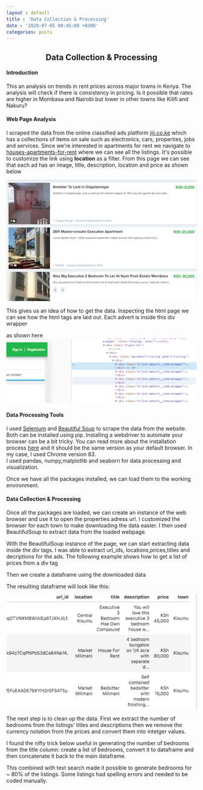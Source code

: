 ```yaml
---
layout : default
title : 'Data Collection & Processing'
date : '2020-07-05 00:45:00 +0300'
categories: posts
---
```

## <center>Data Collection & Processing</center>
#### Introduction
This an analysis on trends in rent prices across major towns in Kenya. The analysis will check if there is consistency in pricing. Is it possible that rates are higher in Mombasa and Nairobi but lower in other towns like Kilifi and Nakuru?
#### Web Page Analysis
I scraped the data from the online classified ads platform [jiji.co.ke](https://jiji.co.ke) which has a collections of items on sale such as electronics, cars, properties, jobs and services.
Since we're interested in apartments for rent we navigate to [houses-apartments-for-rent](https://jiji.co.ke/houses-apartments-for-rent) where we can see all the listings. It's possible to customize the link using **location** as a filter. From this page we can see that each ad has an image, title, description, location and price as shown below

![page image](/assets/img/page_list_example.png)

This gives us an idea of how to get the data. Inspecting the html page we can see how the html tags are laid out. Each advert is inside this div wrapper
<script src="https://gist.github.com/wkirui/6cf9cb457bc1ca934d4d796d71f657ef.js"></script>
as shown here
![ad_wrapper](/assets/img/url_wrapper.png)

#### Data Processing Tools
I used [Selenium](https://www.selenium.dev/documentation/en/) and [Beautiful Soup](https://www.crummy.com/software/BeautifulSoup/bs4/doc/#installing-beautiful-soup) to scrape the data from the website. Both can be installed using pip. Installing a webdriver to automate your browser can be a bit tricky. You can read more about the installation process [here](https://www.selenium.dev/documentation/en/webdriver/) and it should be the same version as your default browser. In my case, I used Chrome version 83.<br>
I used pandas, numpy,matplotlib and seaborn for data processing and visualization.

Once we have all the packages installed, we can load them to the working environment.
<script src="https://gist.github.com/wkirui/6d329d4864e66c515fceb72e3e9b44e3.js"></script>
#### Data Collection & Processing
Once all the packages are loaded, we can create an instance of the web browser and use it to open the properties adress url. I customized the browser for each town to make downloading the data easier. I then used BeautifulSoup to extract data from the loaded webpage.
<script src="https://gist.github.com/wkirui/1f86d0a8248c1d9c4bc7a1ab7f3f5e9f.js"></script>
With the BeautifulSoup instance of the page, we can start extracting data inside the div tags. I was able to extract url_ids, locations,prices,titles and decriptions for the ads. The following example shows how to get a list of prices from a div tag
<script src="https://gist.github.com/wkirui/db062705cf8333ae906f9c8a2f44d10b.js"></script>

Then we create a dataframe using the downloaded data
<script src="https://gist.github.com/wkirui/d4c3831722a44d2f583d56b39763433c.js"></script>

The resulting dataframe will look like this:

![df_sample](/assets/img/df_sample.png#center)

The next step is to clean up the data. First we extract the number of bedrooms from the listings' titles and descriptions then we remove the currency notation from the prices and convert them into intetger values.

I found the nifty trick below useful in generating the number of bedrooms from the title column: create a list of bedrooms, convert it to dataframe and then concatenate it back to the main dataframe. 
<script src="https://gist.github.com/wkirui/ddb3a38b74e8c9606017eb6ac60e7c4b.js"></script>

This combined with text search made it possible to generate bedrooms for ~ 80% of the listings. Some listings had spelling errors and needed to be coded manually.